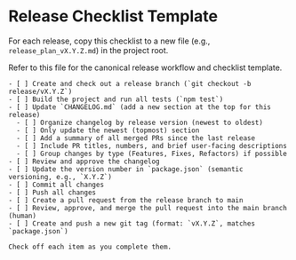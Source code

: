 # Release Checklist Template

For each release, copy this checklist to a new file (e.g., `release_plan_vX.Y.Z.md`) in the project
root.

Refer to this file for the canonical release workflow and checklist template.

```
- [ ] Create and check out a release branch (`git checkout -b release/vX.Y.Z`)
- [ ] Build the project and run all tests (`npm test`)
- [ ] Update `CHANGELOG.md` (add a new section at the top for this release)
  - [ ] Organize changelog by release version (newest to oldest)
  - [ ] Only update the newest (topmost) section
  - [ ] Add a summary of all merged PRs since the last release
  - [ ] Include PR titles, numbers, and brief user-facing descriptions
  - [ ] Group changes by type (Features, Fixes, Refactors) if possible
- [ ] Review and approve the changelog
- [ ] Update the version number in `package.json` (semantic versioning, e.g., `X.Y.Z`)
- [ ] Commit all changes
- [ ] Push all changes
- [ ] Create a pull request from the release branch to main
- [ ] Review, approve, and merge the pull request into the main branch (human)
- [ ] Create and push a new git tag (format: `vX.Y.Z`, matches `package.json`)

Check off each item as you complete them.
```
